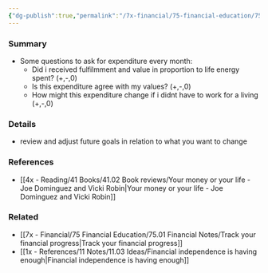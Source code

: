 ```yaml
---
{"dg-publish":true,"permalink":"/7x-financial/75-financial-education/75-01-financial-notes/questions-to-ask-in-financial-review/","title":"Questions to ask in financial review"}
---
```



### Summary
- Some questions to ask for expenditure every month:
	- Did i received fulfilmment and value in proportion to life energy spent? (+,-,0)
	- Is this expenditure agree with my values?  (+,-,0)
	- How might this expenditure change if i didnt have to work for a living (+,-,0)

### Details
- review and adjust future goals in relation to what you want to change

### References
- [[4x - Reading/41 Books/41.02 Book reviews/Your money or your life - Joe Dominguez and Vicki Robin\|Your money or your life - Joe Dominguez and Vicki Robin]]

### Related
- [[7x - Financial/75 Financial Education/75.01 Financial Notes/Track your financial progress\|Track your financial progress]]
- [[1x - References/11 Notes/11.03 Ideas/Financial independence is having enough\|Financial independence is having enough]]